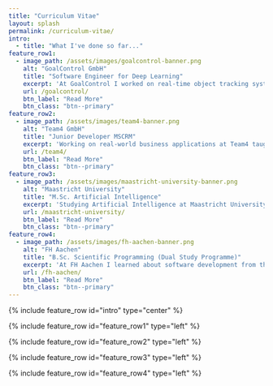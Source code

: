 ```yaml
---
title: "Curriculum Vitae"
layout: splash
permalink: /curriculum-vitae/
intro:
  - title: "What I've done so far..."
feature_row1:
  - image_path: /assets/images/goalcontrol-banner.png
    alt: "GoalControl GmbH"
    title: "Software Engineer for Deep Learning"
    excerpt: 'At GoalControl I worked on real-time object tracking systems and could expand my knowledge in the fields of Computer Vision and Deep Learning.'
    url: /goalcontrol/
    btn_label: "Read More"
    btn_class: "btn--primary"
feature_row2:
  - image_path: /assets/images/team4-banner.png
    alt: "Team4 GmbH"
    title: "Junior Developer MSCRM"
    excerpt: 'Working on real-world business applications at Team4 taught me a lot about good software design and scalability.'
    url: /team4/
    btn_label: "Read More"
    btn_class: "btn--primary"
feature_row3:
  - image_path: /assets/images/maastricht-university-banner.png
    alt: "Maastricht University"
    title: "M.Sc. Artificial Intelligence"
    excerpt: 'Studying Artificial Intelligence at Maastricht University equipped me with the knowledge and tools to understand and build modern AI applications.'
    url: /maastricht-university/
    btn_label: "Read More"
    btn_class: "btn--primary"
feature_row4:
  - image_path: /assets/images/fh-aachen-banner.png
    alt: "FH Aachen"
    title: "B.Sc. Scientific Programming (Dual Study Programme)"
    excerpt: 'At FH Aachen I learned about software development from the ground up while being able to apply the skills I gained in practical projects at Team4 as part of my apprenticeship.'
    url: /fh-aachen/
    btn_label: "Read More"
    btn_class: "btn--primary"
---
```


{% include feature_row id="intro" type="center" %}

{% include feature_row id="feature_row1" type="left" %}

{% include feature_row id="feature_row2" type="left" %}

{% include feature_row id="feature_row3" type="left" %}

{% include feature_row id="feature_row4" type="left" %}